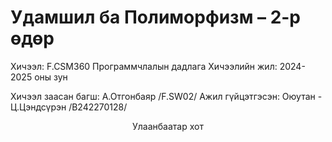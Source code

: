 # Удамшил ба Полиморфизм – 2-р өдөр
Хичээл: F.CSM360 Программчлалын дадлага Хичээлийн жил: 2024-2025 оны зун

Хичээл заасан багш: А.Отгонбаяр /F.SW02/
Ажил гүйцэтгэсэн: Оюутан - Ц.Цэндсүрэн /B242270128/

<p align="center"> Улаанбаатар хот </p>

